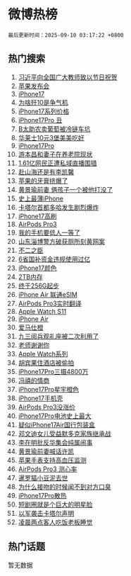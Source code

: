 # 微博热榜

`最后更新时间：2025-09-10 03:17:22 +0800`

## 热门搜索

1. [习近平向全国广大教师致以节日祝贺](https://m.weibo.cn/search?containerid=100103type%3D1%26t%3D10%26q%3D%23%E4%B9%A0%E8%BF%91%E5%B9%B3%E5%90%91%E5%85%A8%E5%9B%BD%E5%B9%BF%E5%A4%A7%E6%95%99%E5%B8%88%E8%87%B4%E4%BB%A5%E8%8A%82%E6%97%A5%E7%A5%9D%E8%B4%BA%23&stream_entry_id=51&isnewpage=1&extparam=seat%3D1%26cate%3D10103%26pos%3D0%26q%3D%2523%25E4%25B9%25A0%25E8%25BF%2591%25E5%25B9%25B3%25E5%2590%2591%25E5%2585%25A8%25E5%259B%25BD%25E5%25B9%25BF%25E5%25A4%25A7%25E6%2595%2599%25E5%25B8%2588%25E8%2587%25B4%25E4%25BB%25A5%25E8%258A%2582%25E6%2597%25A5%25E7%25A5%259D%25E8%25B4%25BA%2523%26dgr%3D0%26stream_entry_id%3D51%26c_type%3D51%26filter_type%3Drealtimehot%26display_time%3D1757445441%26pre_seqid%3D1757445441329016154618)
1. [苹果发布会](https://m.weibo.cn/search?containerid=100103type%3D1%26t%3D10%26q%3D%E8%8B%B9%E6%9E%9C%E5%8F%91%E5%B8%83%E4%BC%9A&stream_entry_id=31&isnewpage=1&extparam=seat%3D1%26realpos%3D1%26lcate%3D5001%26filter_type%3Drealtimehot%26band_rank%3D1%26cate%3D5001%26flag%3D2%26q%3D%25E8%258B%25B9%25E6%259E%259C%25E5%258F%2591%25E5%25B8%2583%25E4%25BC%259A%26pos%3D0%26stream_entry_id%3D31%26dgr%3D0%26c_type%3D31%26display_time%3D1757445441%26pre_seqid%3D1757445441329016154618)
1. [iPhone17](https://m.weibo.cn/search?containerid=100103type%3D1%26t%3D10%26q%3DiPhone17&stream_entry_id=31&isnewpage=1&extparam=seat%3D1%26realpos%3D2%26lcate%3D5001%26filter_type%3Drealtimehot%26band_rank%3D2%26cate%3D5001%26flag%3D2%26q%3DiPhone17%26pos%3D1%26stream_entry_id%3D31%26dgr%3D0%26c_type%3D31%26display_time%3D1757445441%26pre_seqid%3D1757445441329016154618)
1. [为啥歼10是争气机](https://m.weibo.cn/search?containerid=100103type%3D1%26t%3D10%26q%3D%23%E4%B8%BA%E5%95%A5%E6%AD%BC10%E6%98%AF%E4%BA%89%E6%B0%94%E6%9C%BA%23&stream_entry_id=31&isnewpage=1&extparam=seat%3D1%26realpos%3D3%26lcate%3D5001%26filter_type%3Drealtimehot%26band_rank%3D3%26cate%3D5001%26flag%3D0%26q%3D%2523%25E4%25B8%25BA%25E5%2595%25A5%25E6%25AD%25BC10%25E6%2598%25AF%25E4%25BA%2589%25E6%25B0%2594%25E6%259C%25BA%2523%26pos%3D2%26stream_entry_id%3D31%26dgr%3D0%26c_type%3D31%26display_time%3D1757445441%26pre_seqid%3D1757445441329016154618)
1. [iPhone17系列价格](https://m.weibo.cn/search?containerid=100103type%3D1%26t%3D10%26q%3DiPhone17%E7%B3%BB%E5%88%97%E4%BB%B7%E6%A0%BC&stream_entry_id=31&isnewpage=1&extparam=seat%3D1%26realpos%3D4%26lcate%3D5001%26filter_type%3Drealtimehot%26band_rank%3D4%26cate%3D5001%26flag%3D1%26q%3DiPhone17%25E7%25B3%25BB%25E5%2588%2597%25E4%25BB%25B7%25E6%25A0%25BC%26pos%3D3%26stream_entry_id%3D31%26dgr%3D0%26c_type%3D31%26display_time%3D1757445441%26pre_seqid%3D1757445441329016154618)
1. [iPhone17Pro 丑](https://m.weibo.cn/search?containerid=100103type%3D1%26t%3D10%26q%3DiPhone17Pro+%E4%B8%91&stream_entry_id=31&isnewpage=1&extparam=seat%3D1%26realpos%3D5%26lcate%3D5001%26filter_type%3Drealtimehot%26band_rank%3D5%26cate%3D5001%26flag%3D1%26q%3DiPhone17Pro%2520%25E4%25B8%2591%26pos%3D4%26stream_entry_id%3D31%26dgr%3D0%26c_type%3D31%26display_time%3D1757445441%26pre_seqid%3D1757445441329016154618)
1. [B太助农卖葡萄被冷链车坑](https://m.weibo.cn/search?containerid=100103type%3D1%26t%3D10%26q%3DB%E5%A4%AA%E5%8A%A9%E5%86%9C%E5%8D%96%E8%91%A1%E8%90%84%E8%A2%AB%E5%86%B7%E9%93%BE%E8%BD%A6%E5%9D%91&stream_entry_id=31&isnewpage=1&extparam=seat%3D1%26realpos%3D6%26lcate%3D5001%26filter_type%3Drealtimehot%26band_rank%3D6%26cate%3D5001%26flag%3D0%26q%3DB%25E5%25A4%25AA%25E5%258A%25A9%25E5%2586%259C%25E5%258D%2596%25E8%2591%25A1%25E8%2590%2584%25E8%25A2%25AB%25E5%2586%25B7%25E9%2593%25BE%25E8%25BD%25A6%25E5%259D%2591%26pos%3D5%26stream_entry_id%3D31%26dgr%3D0%26c_type%3D31%26display_time%3D1757445441%26pre_seqid%3D1757445441329016154618)
1. [华莱士10元3堡美美吃好](https://m.weibo.cn/search?containerid=100103type%3D1%26t%3D296%26q%3D%23%E6%B2%B7%E9%92%B8%E6%A1%A6%E5%B4%83%E9%87%8A%23&hide_search_bar=1&replace_title=+)
1. [iPhone17Pro](https://m.weibo.cn/search?containerid=100103type%3D1%26t%3D10%26q%3DiPhone17Pro&stream_entry_id=31&isnewpage=1&extparam=seat%3D1%26realpos%3D7%26lcate%3D5001%26filter_type%3Drealtimehot%26band_rank%3D7%26cate%3D5001%26flag%3D1%26q%3DiPhone17Pro%26pos%3D7%26stream_entry_id%3D31%26dgr%3D0%26c_type%3D31%26display_time%3D1757445441%26pre_seqid%3D1757445441329016154618)
1. [游本昌和妻子在养老院现状](https://m.weibo.cn/search?containerid=100103type%3D1%26t%3D10%26q%3D%23%E6%B8%B8%E6%9C%AC%E6%98%8C%E5%92%8C%E5%A6%BB%E5%AD%90%E5%9C%A8%E5%85%BB%E8%80%81%E9%99%A2%E7%8E%B0%E7%8A%B6%23&stream_entry_id=31&isnewpage=1&extparam=seat%3D1%26realpos%3D8%26lcate%3D5001%26filter_type%3Drealtimehot%26band_rank%3D8%26cate%3D5001%26flag%3D2%26q%3D%2523%25E6%25B8%25B8%25E6%259C%25AC%25E6%2598%258C%25E5%2592%258C%25E5%25A6%25BB%25E5%25AD%2590%25E5%259C%25A8%25E5%2585%25BB%25E8%2580%2581%25E9%2599%25A2%25E7%258E%25B0%25E7%258A%25B6%2523%26pos%3D8%26stream_entry_id%3D31%26dgr%3D0%26c_type%3D31%26display_time%3D1757445441%26pre_seqid%3D1757445441329016154618)
1. [1.61亿网民正遭私域直播围猎](https://m.weibo.cn/search?containerid=100103type%3D1%26t%3D10%26q%3D%231.61%E4%BA%BF%E7%BD%91%E6%B0%91%E6%AD%A3%E9%81%AD%E7%A7%81%E5%9F%9F%E7%9B%B4%E6%92%AD%E5%9B%B4%E7%8C%8E%23&stream_entry_id=31&isnewpage=1&extparam=seat%3D1%26realpos%3D9%26lcate%3D5001%26filter_type%3Drealtimehot%26band_rank%3D9%26cate%3D5001%26flag%3D0%26q%3D%25231.61%25E4%25BA%25BF%25E7%25BD%2591%25E6%25B0%2591%25E6%25AD%25A3%25E9%2581%25AD%25E7%25A7%2581%25E5%259F%259F%25E7%259B%25B4%25E6%2592%25AD%25E5%259B%25B4%25E7%258C%258E%2523%26pos%3D9%26stream_entry_id%3D31%26dgr%3D0%26c_type%3D31%26display_time%3D1757445441%26pre_seqid%3D1757445441329016154618)
1. [赴山海还是有李凯馨](https://m.weibo.cn/search?containerid=100103type%3D1%26t%3D10%26q%3D%23%E8%B5%B4%E5%B1%B1%E6%B5%B7%E8%BF%98%E6%98%AF%E6%9C%89%E6%9D%8E%E5%87%AF%E9%A6%A8%23&stream_entry_id=31&isnewpage=1&extparam=seat%3D1%26realpos%3D10%26lcate%3D5001%26filter_type%3Drealtimehot%26band_rank%3D10%26cate%3D5001%26flag%3D1%26q%3D%2523%25E8%25B5%25B4%25E5%25B1%25B1%25E6%25B5%25B7%25E8%25BF%2598%25E6%2598%25AF%25E6%259C%2589%25E6%259D%258E%25E5%2587%25AF%25E9%25A6%25A8%2523%26pos%3D10%26stream_entry_id%3D31%26dgr%3D0%26c_type%3D31%26display_time%3D1757445441%26pre_seqid%3D1757445441329016154618)
1. [苹果的牙膏挤爆了](https://m.weibo.cn/search?containerid=100103type%3D1%26t%3D10%26q%3D%E8%8B%B9%E6%9E%9C%E7%9A%84%E7%89%99%E8%86%8F%E6%8C%A4%E7%88%86%E4%BA%86&stream_entry_id=31&isnewpage=1&extparam=seat%3D1%26realpos%3D11%26lcate%3D5001%26filter_type%3Drealtimehot%26band_rank%3D11%26cate%3D5001%26flag%3D1%26q%3D%25E8%258B%25B9%25E6%259E%259C%25E7%259A%2584%25E7%2589%2599%25E8%2586%258F%25E6%258C%25A4%25E7%2588%2586%25E4%25BA%2586%26pos%3D11%26stream_entry_id%3D31%26dgr%3D0%26c_type%3D31%26display_time%3D1757445441%26pre_seqid%3D1757445441329016154618)
1. [黄景瑜前妻 俩孩子一个被他打没了](https://m.weibo.cn/search?containerid=100103type%3D1%26t%3D10%26q%3D%E9%BB%84%E6%99%AF%E7%91%9C%E5%89%8D%E5%A6%BB+%E4%BF%A9%E5%AD%A9%E5%AD%90%E4%B8%80%E4%B8%AA%E8%A2%AB%E4%BB%96%E6%89%93%E6%B2%A1%E4%BA%86&stream_entry_id=31&isnewpage=1&extparam=seat%3D1%26realpos%3D12%26lcate%3D5001%26filter_type%3Drealtimehot%26band_rank%3D12%26cate%3D5001%26flag%3D2%26q%3D%25E9%25BB%2584%25E6%2599%25AF%25E7%2591%259C%25E5%2589%258D%25E5%25A6%25BB%2520%25E4%25BF%25A9%25E5%25AD%25A9%25E5%25AD%2590%25E4%25B8%2580%25E4%25B8%25AA%25E8%25A2%25AB%25E4%25BB%2596%25E6%2589%2593%25E6%25B2%25A1%25E4%25BA%2586%26pos%3D12%26stream_entry_id%3D31%26dgr%3D0%26c_type%3D31%26display_time%3D1757445441%26pre_seqid%3D1757445441329016154618)
1. [史上最薄iPhone](https://m.weibo.cn/search?containerid=100103type%3D1%26t%3D10%26q%3D%E5%8F%B2%E4%B8%8A%E6%9C%80%E8%96%84iPhone&stream_entry_id=31&isnewpage=1&extparam=seat%3D1%26realpos%3D13%26lcate%3D5001%26filter_type%3Drealtimehot%26band_rank%3D13%26cate%3D5001%26flag%3D1%26q%3D%25E5%258F%25B2%25E4%25B8%258A%25E6%259C%2580%25E8%2596%2584iPhone%26pos%3D13%26stream_entry_id%3D31%26dgr%3D0%26c_type%3D31%26display_time%3D1757445441%26pre_seqid%3D1757445441329016154618)
1. [卡塔尔首都多哈发生剧烈爆炸](https://m.weibo.cn/search?containerid=100103type%3D1%26t%3D10%26q%3D%23%E5%8D%A1%E5%A1%94%E5%B0%94%E9%A6%96%E9%83%BD%E5%A4%9A%E5%93%88%E5%8F%91%E7%94%9F%E5%89%A7%E7%83%88%E7%88%86%E7%82%B8%23&stream_entry_id=31&isnewpage=1&extparam=seat%3D1%26realpos%3D14%26lcate%3D5001%26filter_type%3Drealtimehot%26band_rank%3D14%26cate%3D5001%26flag%3D0%26q%3D%2523%25E5%258D%25A1%25E5%25A1%2594%25E5%25B0%2594%25E9%25A6%2596%25E9%2583%25BD%25E5%25A4%259A%25E5%2593%2588%25E5%258F%2591%25E7%2594%259F%25E5%2589%25A7%25E7%2583%2588%25E7%2588%2586%25E7%2582%25B8%2523%26pos%3D14%26stream_entry_id%3D31%26dgr%3D0%26c_type%3D31%26display_time%3D1757445441%26pre_seqid%3D1757445441329016154618)
1. [iPhone17高刷](https://m.weibo.cn/search?containerid=100103type%3D1%26t%3D10%26q%3DiPhone17%E9%AB%98%E5%88%B7&stream_entry_id=31&isnewpage=1&extparam=seat%3D1%26realpos%3D15%26lcate%3D5001%26filter_type%3Drealtimehot%26band_rank%3D15%26cate%3D5001%26flag%3D0%26q%3DiPhone17%25E9%25AB%2598%25E5%2588%25B7%26pos%3D15%26stream_entry_id%3D31%26dgr%3D0%26c_type%3D31%26display_time%3D1757445441%26pre_seqid%3D1757445441329016154618)
1. [AirPods Pro3](https://m.weibo.cn/search?containerid=100103type%3D1%26t%3D10%26q%3DAirPods+Pro3&stream_entry_id=31&isnewpage=1&extparam=seat%3D1%26realpos%3D16%26lcate%3D5001%26filter_type%3Drealtimehot%26band_rank%3D16%26cate%3D5001%26flag%3D0%26q%3DAirPods%2520Pro3%26pos%3D16%26stream_entry_id%3D31%26dgr%3D0%26c_type%3D31%26display_time%3D1757445441%26pre_seqid%3D1757445441329016154618)
1. [我的手机要低人一等了](https://m.weibo.cn/search?containerid=100103type%3D1%26t%3D10%26q%3D%E6%88%91%E7%9A%84%E6%89%8B%E6%9C%BA%E8%A6%81%E4%BD%8E%E4%BA%BA%E4%B8%80%E7%AD%89%E4%BA%86&stream_entry_id=31&isnewpage=1&extparam=seat%3D1%26realpos%3D17%26lcate%3D5001%26filter_type%3Drealtimehot%26band_rank%3D17%26cate%3D5001%26flag%3D0%26q%3D%25E6%2588%2591%25E7%259A%2584%25E6%2589%258B%25E6%259C%25BA%25E8%25A6%2581%25E4%25BD%258E%25E4%25BA%25BA%25E4%25B8%2580%25E7%25AD%2589%25E4%25BA%2586%26pos%3D17%26stream_entry_id%3D31%26dgr%3D0%26c_type%3D31%26display_time%3D1757445441%26pre_seqid%3D1757445441329016154618)
1. [山东淄博警方破获厕所刻黄网案](https://m.weibo.cn/search?containerid=100103type%3D1%26t%3D10%26q%3D%23%E5%B1%B1%E4%B8%9C%E6%B7%84%E5%8D%9A%E8%AD%A6%E6%96%B9%E7%A0%B4%E8%8E%B7%E5%8E%95%E6%89%80%E5%88%BB%E9%BB%84%E7%BD%91%E6%A1%88%23&stream_entry_id=31&isnewpage=1&extparam=seat%3D1%26realpos%3D18%26lcate%3D5001%26filter_type%3Drealtimehot%26band_rank%3D18%26cate%3D5001%26flag%3D0%26q%3D%2523%25E5%25B1%25B1%25E4%25B8%259C%25E6%25B7%2584%25E5%258D%259A%25E8%25AD%25A6%25E6%2596%25B9%25E7%25A0%25B4%25E8%258E%25B7%25E5%258E%2595%25E6%2589%2580%25E5%2588%25BB%25E9%25BB%2584%25E7%25BD%2591%25E6%25A1%2588%2523%26pos%3D18%26stream_entry_id%3D31%26dgr%3D0%26c_type%3D31%26display_time%3D1757445441%26pre_seqid%3D1757445441329016154618)
1. [不二之臣](https://m.weibo.cn/search?containerid=100103type%3D1%26t%3D10%26q%3D%E4%B8%8D%E4%BA%8C%E4%B9%8B%E8%87%A3&stream_entry_id=31&isnewpage=1&extparam=seat%3D1%26realpos%3D19%26lcate%3D5001%26filter_type%3Drealtimehot%26band_rank%3D19%26cate%3D5001%26flag%3D0%26q%3D%25E4%25B8%258D%25E4%25BA%258C%25E4%25B9%258B%25E8%2587%25A3%26pos%3D19%26stream_entry_id%3D31%26dgr%3D0%26c_type%3D31%26display_time%3D1757445441%26pre_seqid%3D1757445441329016154618)
1. [6省国补资金违规使用过亿](https://m.weibo.cn/search?containerid=100103type%3D1%26t%3D10%26q%3D%236%E7%9C%81%E5%9B%BD%E8%A1%A5%E8%B5%84%E9%87%91%E8%BF%9D%E8%A7%84%E4%BD%BF%E7%94%A8%E8%BF%87%E4%BA%BF%23&stream_entry_id=31&isnewpage=1&extparam=seat%3D1%26realpos%3D20%26lcate%3D5001%26filter_type%3Drealtimehot%26band_rank%3D20%26cate%3D5001%26flag%3D0%26q%3D%25236%25E7%259C%2581%25E5%259B%25BD%25E8%25A1%25A5%25E8%25B5%2584%25E9%2587%2591%25E8%25BF%259D%25E8%25A7%2584%25E4%25BD%25BF%25E7%2594%25A8%25E8%25BF%2587%25E4%25BA%25BF%2523%26pos%3D20%26stream_entry_id%3D31%26dgr%3D0%26c_type%3D31%26display_time%3D1757445441%26pre_seqid%3D1757445441329016154618)
1. [iPhone17颜色](https://m.weibo.cn/search?containerid=100103type%3D1%26t%3D10%26q%3DiPhone17%E9%A2%9C%E8%89%B2&stream_entry_id=31&isnewpage=1&extparam=seat%3D1%26realpos%3D21%26lcate%3D5001%26filter_type%3Drealtimehot%26band_rank%3D21%26cate%3D5001%26flag%3D0%26q%3DiPhone17%25E9%25A2%259C%25E8%2589%25B2%26pos%3D21%26stream_entry_id%3D31%26dgr%3D0%26c_type%3D31%26display_time%3D1757445441%26pre_seqid%3D1757445441329016154618)
1. [2TB内存](https://m.weibo.cn/search?containerid=100103type%3D1%26t%3D10%26q%3D2TB%E5%86%85%E5%AD%98&stream_entry_id=31&isnewpage=1&extparam=seat%3D1%26realpos%3D22%26lcate%3D5001%26filter_type%3Drealtimehot%26band_rank%3D22%26cate%3D5001%26flag%3D1%26q%3D2TB%25E5%2586%2585%25E5%25AD%2598%26pos%3D22%26stream_entry_id%3D31%26dgr%3D0%26c_type%3D31%26display_time%3D1757445441%26pre_seqid%3D1757445441329016154618)
1. [终于256G起步](https://m.weibo.cn/search?containerid=100103type%3D1%26t%3D10%26q%3D%E7%BB%88%E4%BA%8E256G%E8%B5%B7%E6%AD%A5&stream_entry_id=31&isnewpage=1&extparam=seat%3D1%26realpos%3D23%26lcate%3D5001%26filter_type%3Drealtimehot%26band_rank%3D23%26cate%3D5001%26flag%3D1%26q%3D%25E7%25BB%2588%25E4%25BA%258E256G%25E8%25B5%25B7%25E6%25AD%25A5%26pos%3D23%26stream_entry_id%3D31%26dgr%3D0%26c_type%3D31%26display_time%3D1757445441%26pre_seqid%3D1757445441329016154618)
1. [iPhone Air 联通eSIM](https://m.weibo.cn/search?containerid=100103type%3D1%26t%3D10%26q%3DiPhone+Air+%E8%81%94%E9%80%9AeSIM&stream_entry_id=31&isnewpage=1&extparam=seat%3D1%26realpos%3D24%26lcate%3D5001%26filter_type%3Drealtimehot%26band_rank%3D24%26cate%3D5001%26flag%3D1%26q%3DiPhone%2520Air%2520%25E8%2581%2594%25E9%2580%259AeSIM%26pos%3D24%26stream_entry_id%3D31%26dgr%3D0%26c_type%3D31%26display_time%3D1757445441%26pre_seqid%3D1757445441329016154618)
1. [AirPods Pro3实时翻译](https://m.weibo.cn/search?containerid=100103type%3D1%26t%3D10%26q%3DAirPods+Pro3%E5%AE%9E%E6%97%B6%E7%BF%BB%E8%AF%91&stream_entry_id=31&isnewpage=1&extparam=seat%3D1%26realpos%3D25%26lcate%3D5001%26filter_type%3Drealtimehot%26band_rank%3D25%26cate%3D5001%26flag%3D0%26q%3DAirPods%2520Pro3%25E5%25AE%259E%25E6%2597%25B6%25E7%25BF%25BB%25E8%25AF%2591%26pos%3D25%26stream_entry_id%3D31%26dgr%3D0%26c_type%3D31%26display_time%3D1757445441%26pre_seqid%3D1757445441329016154618)
1. [Apple Watch S11](https://m.weibo.cn/search?containerid=100103type%3D1%26t%3D10%26q%3DApple+Watch+S11&stream_entry_id=31&isnewpage=1&extparam=seat%3D1%26realpos%3D26%26lcate%3D5001%26filter_type%3Drealtimehot%26band_rank%3D26%26cate%3D5001%26flag%3D0%26q%3DApple%2520Watch%2520S11%26pos%3D26%26stream_entry_id%3D31%26dgr%3D0%26c_type%3D31%26display_time%3D1757445441%26pre_seqid%3D1757445441329016154618)
1. [iPhone Air](https://m.weibo.cn/search?containerid=100103type%3D1%26t%3D10%26q%3DiPhone+Air&stream_entry_id=31&isnewpage=1&extparam=seat%3D1%26realpos%3D27%26lcate%3D5001%26filter_type%3Drealtimehot%26band_rank%3D27%26cate%3D5001%26flag%3D1%26q%3DiPhone%2520Air%26pos%3D27%26stream_entry_id%3D31%26dgr%3D0%26c_type%3D31%26display_time%3D1757445441%26pre_seqid%3D1757445441329016154618)
1. [爱马仕橙](https://m.weibo.cn/search?containerid=100103type%3D1%26t%3D10%26q%3D%E7%88%B1%E9%A9%AC%E4%BB%95%E6%A9%99&stream_entry_id=31&isnewpage=1&extparam=seat%3D1%26realpos%3D28%26lcate%3D5001%26filter_type%3Drealtimehot%26band_rank%3D28%26cate%3D5001%26flag%3D1%26q%3D%25E7%2588%25B1%25E9%25A9%25AC%25E4%25BB%2595%25E6%25A9%2599%26pos%3D28%26stream_entry_id%3D31%26dgr%3D0%26c_type%3D31%26display_time%3D1757445441%26pre_seqid%3D1757445441329016154618)
1. [九三阅兵观礼座被二次利用了](https://m.weibo.cn/search?containerid=100103type%3D1%26t%3D10%26q%3D%23%E4%B9%9D%E4%B8%89%E9%98%85%E5%85%B5%E8%A7%82%E7%A4%BC%E5%BA%A7%E8%A2%AB%E4%BA%8C%E6%AC%A1%E5%88%A9%E7%94%A8%E4%BA%86%23&stream_entry_id=31&isnewpage=1&extparam=seat%3D1%26realpos%3D29%26lcate%3D5001%26filter_type%3Drealtimehot%26band_rank%3D29%26cate%3D5001%26flag%3D0%26q%3D%2523%25E4%25B9%259D%25E4%25B8%2589%25E9%2598%2585%25E5%2585%25B5%25E8%25A7%2582%25E7%25A4%25BC%25E5%25BA%25A7%25E8%25A2%25AB%25E4%25BA%258C%25E6%25AC%25A1%25E5%2588%25A9%25E7%2594%25A8%25E4%25BA%2586%2523%26pos%3D29%26stream_entry_id%3D31%26dgr%3D0%26c_type%3D31%26display_time%3D1757445441%26pre_seqid%3D1757445441329016154618)
1. [老师谢谢你](https://m.weibo.cn/search?containerid=100103type%3D1%26t%3D10%26q%3D%23%E8%80%81%E5%B8%88%E8%B0%A2%E8%B0%A2%E4%BD%A0%23&stream_entry_id=31&isnewpage=1&extparam=seat%3D1%26realpos%3D30%26lcate%3D5001%26filter_type%3Drealtimehot%26band_rank%3D30%26cate%3D5001%26flag%3D0%26q%3D%2523%25E8%2580%2581%25E5%25B8%2588%25E8%25B0%25A2%25E8%25B0%25A2%25E4%25BD%25A0%2523%26pos%3D30%26stream_entry_id%3D31%26dgr%3D0%26c_type%3D31%26display_time%3D1757445441%26pre_seqid%3D1757445441329016154618)
1. [Apple Watch系列](https://m.weibo.cn/search?containerid=100103type%3D1%26t%3D10%26q%3DApple+Watch%E7%B3%BB%E5%88%97&stream_entry_id=31&isnewpage=1&extparam=seat%3D1%26realpos%3D31%26lcate%3D5001%26filter_type%3Drealtimehot%26band_rank%3D31%26cate%3D5001%26flag%3D0%26q%3DApple%2520Watch%25E7%25B3%25BB%25E5%2588%2597%26pos%3D31%26stream_entry_id%3D31%26dgr%3D0%26c_type%3D31%26display_time%3D1757445441%26pre_seqid%3D1757445441329016154618)
1. [胡宾果住酒店被偷拍](https://m.weibo.cn/search?containerid=100103type%3D1%26t%3D10%26q%3D%23%E8%83%A1%E5%AE%BE%E6%9E%9C%E4%BD%8F%E9%85%92%E5%BA%97%E8%A2%AB%E5%81%B7%E6%8B%8D%23&stream_entry_id=31&isnewpage=1&extparam=seat%3D1%26realpos%3D32%26lcate%3D5001%26filter_type%3Drealtimehot%26band_rank%3D32%26cate%3D5001%26flag%3D0%26q%3D%2523%25E8%2583%25A1%25E5%25AE%25BE%25E6%259E%259C%25E4%25BD%258F%25E9%2585%2592%25E5%25BA%2597%25E8%25A2%25AB%25E5%2581%25B7%25E6%258B%258D%2523%26pos%3D32%26stream_entry_id%3D31%26dgr%3D0%26c_type%3D31%26display_time%3D1757445441%26pre_seqid%3D1757445441329016154618)
1. [iPhone17Pro三摄4800万](https://m.weibo.cn/search?containerid=100103type%3D1%26t%3D10%26q%3D%23iPhone17Pro%E4%B8%89%E6%91%844800%E4%B8%87%23&stream_entry_id=31&isnewpage=1&extparam=seat%3D1%26realpos%3D33%26lcate%3D5001%26filter_type%3Drealtimehot%26band_rank%3D33%26cate%3D5001%26flag%3D1%26q%3D%2523iPhone17Pro%25E4%25B8%2589%25E6%2591%25844800%25E4%25B8%2587%2523%26pos%3D33%26stream_entry_id%3D31%26dgr%3D0%26c_type%3D31%26display_time%3D1757445441%26pre_seqid%3D1757445441329016154618)
1. [冯禧的情商](https://m.weibo.cn/search?containerid=100103type%3D1%26t%3D10%26q%3D%23%E5%86%AF%E7%A6%A7%E7%9A%84%E6%83%85%E5%95%86%23&stream_entry_id=31&isnewpage=1&extparam=seat%3D1%26realpos%3D34%26lcate%3D5001%26filter_type%3Drealtimehot%26band_rank%3D34%26cate%3D5001%26flag%3D0%26q%3D%2523%25E5%2586%25AF%25E7%25A6%25A7%25E7%259A%2584%25E6%2583%2585%25E5%2595%2586%2523%26pos%3D34%26stream_entry_id%3D31%26dgr%3D0%26c_type%3D31%26display_time%3D1757445441%26pre_seqid%3D1757445441329016154618)
1. [iPhone17Pro星宇橙色](https://m.weibo.cn/search?containerid=100103type%3D1%26t%3D10%26q%3D%23iPhone17Pro%E6%98%9F%E5%AE%87%E6%A9%99%E8%89%B2%23&stream_entry_id=31&isnewpage=1&extparam=seat%3D1%26realpos%3D35%26lcate%3D5001%26filter_type%3Drealtimehot%26band_rank%3D35%26cate%3D5001%26flag%3D1%26q%3D%2523iPhone17Pro%25E6%2598%259F%25E5%25AE%2587%25E6%25A9%2599%25E8%2589%25B2%2523%26pos%3D35%26stream_entry_id%3D31%26dgr%3D0%26c_type%3D31%26display_time%3D1757445441%26pre_seqid%3D1757445441329016154618)
1. [iPhone17手机壳](https://m.weibo.cn/search?containerid=100103type%3D1%26t%3D10%26q%3DiPhone17%E6%89%8B%E6%9C%BA%E5%A3%B3&stream_entry_id=31&isnewpage=1&extparam=seat%3D1%26realpos%3D36%26lcate%3D5001%26filter_type%3Drealtimehot%26band_rank%3D36%26cate%3D5001%26flag%3D1%26q%3DiPhone17%25E6%2589%258B%25E6%259C%25BA%25E5%25A3%25B3%26pos%3D36%26stream_entry_id%3D31%26dgr%3D0%26c_type%3D31%26display_time%3D1757445441%26pre_seqid%3D1757445441329016154618)
1. [AirPods Pro3没涨价](https://m.weibo.cn/search?containerid=100103type%3D1%26t%3D10%26q%3DAirPods+Pro3%E6%B2%A1%E6%B6%A8%E4%BB%B7&stream_entry_id=31&isnewpage=1&extparam=seat%3D1%26realpos%3D37%26lcate%3D5001%26filter_type%3Drealtimehot%26band_rank%3D37%26cate%3D5001%26flag%3D0%26q%3DAirPods%2520Pro3%25E6%25B2%25A1%25E6%25B6%25A8%25E4%25BB%25B7%26pos%3D37%26stream_entry_id%3D31%26dgr%3D0%26c_type%3D31%26display_time%3D1757445441%26pre_seqid%3D1757445441329016154618)
1. [iPhone17Pro电池史上最大](https://m.weibo.cn/search?containerid=100103type%3D1%26t%3D10%26q%3D%23iPhone17Pro%E7%94%B5%E6%B1%A0%E5%8F%B2%E4%B8%8A%E6%9C%80%E5%A4%A7%23&stream_entry_id=31&isnewpage=1&extparam=seat%3D1%26realpos%3D38%26lcate%3D5001%26filter_type%3Drealtimehot%26band_rank%3D38%26cate%3D5001%26flag%3D1%26q%3D%2523iPhone17Pro%25E7%2594%25B5%25E6%25B1%25A0%25E5%258F%25B2%25E4%25B8%258A%25E6%259C%2580%25E5%25A4%25A7%2523%26pos%3D38%26stream_entry_id%3D31%26dgr%3D0%26c_type%3D31%26display_time%3D1757445441%26pre_seqid%3D1757445441329016154618)
1. [疑似iPhone17Air国行包装盒](https://m.weibo.cn/search?containerid=100103type%3D1%26t%3D10%26q%3D%23%E7%96%91%E4%BC%BCiPhone17Air%E5%9B%BD%E8%A1%8C%E5%8C%85%E8%A3%85%E7%9B%92%23&stream_entry_id=31&isnewpage=1&extparam=seat%3D1%26realpos%3D39%26lcate%3D5001%26filter_type%3Drealtimehot%26band_rank%3D39%26cate%3D5001%26flag%3D0%26q%3D%2523%25E7%2596%2591%25E4%25BC%25BCiPhone17Air%25E5%259B%25BD%25E8%25A1%258C%25E5%258C%2585%25E8%25A3%2585%25E7%259B%2592%2523%26pos%3D39%26stream_entry_id%3D31%26dgr%3D0%26c_type%3D31%26display_time%3D1757445441%26pre_seqid%3D1757445441329016154618)
1. [邓文迪女儿受益默多克家族继承战](https://m.weibo.cn/search?containerid=100103type%3D1%26t%3D10%26q%3D%23%E9%82%93%E6%96%87%E8%BF%AA%E5%A5%B3%E5%84%BF%E5%8F%97%E7%9B%8A%E9%BB%98%E5%A4%9A%E5%85%8B%E5%AE%B6%E6%97%8F%E7%BB%A7%E6%89%BF%E6%88%98%23&stream_entry_id=31&isnewpage=1&extparam=seat%3D1%26realpos%3D40%26lcate%3D5001%26filter_type%3Drealtimehot%26band_rank%3D40%26cate%3D5001%26flag%3D1%26q%3D%2523%25E9%2582%2593%25E6%2596%2587%25E8%25BF%25AA%25E5%25A5%25B3%25E5%2584%25BF%25E5%258F%2597%25E7%259B%258A%25E9%25BB%2598%25E5%25A4%259A%25E5%2585%258B%25E5%25AE%25B6%25E6%2597%258F%25E7%25BB%25A7%25E6%2589%25BF%25E6%2588%2598%2523%26pos%3D40%26stream_entry_id%3D31%26dgr%3D0%26c_type%3D31%26display_time%3D1757445441%26pre_seqid%3D1757445441329016154618)
1. [李在明批反华集会纯属闹事](https://m.weibo.cn/search?containerid=100103type%3D1%26t%3D10%26q%3D%23%E6%9D%8E%E5%9C%A8%E6%98%8E%E6%89%B9%E5%8F%8D%E5%8D%8E%E9%9B%86%E4%BC%9A%E7%BA%AF%E5%B1%9E%E9%97%B9%E4%BA%8B%23&stream_entry_id=31&isnewpage=1&extparam=seat%3D1%26realpos%3D41%26lcate%3D5001%26filter_type%3Drealtimehot%26band_rank%3D41%26cate%3D5001%26flag%3D0%26q%3D%2523%25E6%259D%258E%25E5%259C%25A8%25E6%2598%258E%25E6%2589%25B9%25E5%258F%258D%25E5%258D%258E%25E9%259B%2586%25E4%25BC%259A%25E7%25BA%25AF%25E5%25B1%259E%25E9%2597%25B9%25E4%25BA%258B%2523%26pos%3D41%26stream_entry_id%3D31%26dgr%3D0%26c_type%3D31%26display_time%3D1757445441%26pre_seqid%3D1757445441329016154618)
1. [黄景瑜前妻喊话许凯](https://m.weibo.cn/search?containerid=100103type%3D1%26t%3D10%26q%3D%23%E9%BB%84%E6%99%AF%E7%91%9C%E5%89%8D%E5%A6%BB%E5%96%8A%E8%AF%9D%E8%AE%B8%E5%87%AF%23&stream_entry_id=31&isnewpage=1&extparam=seat%3D1%26realpos%3D42%26lcate%3D5001%26filter_type%3Drealtimehot%26band_rank%3D42%26cate%3D5001%26flag%3D0%26q%3D%2523%25E9%25BB%2584%25E6%2599%25AF%25E7%2591%259C%25E5%2589%258D%25E5%25A6%25BB%25E5%2596%258A%25E8%25AF%259D%25E8%25AE%25B8%25E5%2587%25AF%2523%26pos%3D42%26stream_entry_id%3D31%26dgr%3D0%26c_type%3D31%26display_time%3D1757445441%26pre_seqid%3D1757445441329016154618)
1. [苹果手表支持高血压监测](https://m.weibo.cn/search?containerid=100103type%3D1%26t%3D10%26q%3D%23%E8%8B%B9%E6%9E%9C%E6%89%8B%E8%A1%A8%E6%94%AF%E6%8C%81%E9%AB%98%E8%A1%80%E5%8E%8B%E7%9B%91%E6%B5%8B%23&stream_entry_id=31&isnewpage=1&extparam=seat%3D1%26realpos%3D43%26lcate%3D5001%26filter_type%3Drealtimehot%26band_rank%3D43%26cate%3D5001%26flag%3D0%26q%3D%2523%25E8%258B%25B9%25E6%259E%259C%25E6%2589%258B%25E8%25A1%25A8%25E6%2594%25AF%25E6%258C%2581%25E9%25AB%2598%25E8%25A1%2580%25E5%258E%258B%25E7%259B%2591%25E6%25B5%258B%2523%26pos%3D43%26stream_entry_id%3D31%26dgr%3D0%26c_type%3D31%26display_time%3D1757445441%26pre_seqid%3D1757445441329016154618)
1. [AirPods Pro3 测心率](https://m.weibo.cn/search?containerid=100103type%3D1%26t%3D10%26q%3DAirPods+Pro3+%E6%B5%8B%E5%BF%83%E7%8E%87&stream_entry_id=31&isnewpage=1&extparam=seat%3D1%26realpos%3D44%26lcate%3D5001%26filter_type%3Drealtimehot%26band_rank%3D44%26cate%3D5001%26flag%3D0%26q%3DAirPods%2520Pro3%2520%25E6%25B5%258B%25E5%25BF%2583%25E7%258E%2587%26pos%3D44%26stream_entry_id%3D31%26dgr%3D0%26c_type%3D31%26display_time%3D1757445441%26pre_seqid%3D1757445441329016154618)
1. [暹罗猫小豆泥去世](https://m.weibo.cn/search?containerid=100103type%3D1%26t%3D10%26q%3D%23%E6%9A%B9%E7%BD%97%E7%8C%AB%E5%B0%8F%E8%B1%86%E6%B3%A5%E5%8E%BB%E4%B8%96%23&stream_entry_id=31&isnewpage=1&extparam=seat%3D1%26realpos%3D45%26lcate%3D5001%26filter_type%3Drealtimehot%26band_rank%3D45%26cate%3D5001%26flag%3D0%26q%3D%2523%25E6%259A%25B9%25E7%25BD%2597%25E7%258C%25AB%25E5%25B0%258F%25E8%25B1%2586%25E6%25B3%25A5%25E5%258E%25BB%25E4%25B8%2596%2523%26pos%3D45%26stream_entry_id%3D31%26dgr%3D0%26c_type%3D31%26display_time%3D1757445441%26pre_seqid%3D1757445441329016154618)
1. [为什么接吻的时候闻不到对方口臭](https://m.weibo.cn/search?containerid=100103type%3D1%26t%3D10%26q%3D%23%E4%B8%BA%E4%BB%80%E4%B9%88%E6%8E%A5%E5%90%BB%E7%9A%84%E6%97%B6%E5%80%99%E9%97%BB%E4%B8%8D%E5%88%B0%E5%AF%B9%E6%96%B9%E5%8F%A3%E8%87%AD%23&stream_entry_id=31&isnewpage=1&extparam=seat%3D1%26realpos%3D46%26lcate%3D5001%26filter_type%3Drealtimehot%26band_rank%3D46%26cate%3D5001%26flag%3D0%26q%3D%2523%25E4%25B8%25BA%25E4%25BB%2580%25E4%25B9%2588%25E6%258E%25A5%25E5%2590%25BB%25E7%259A%2584%25E6%2597%25B6%25E5%2580%2599%25E9%2597%25BB%25E4%25B8%258D%25E5%2588%25B0%25E5%25AF%25B9%25E6%2596%25B9%25E5%258F%25A3%25E8%2587%25AD%2523%26pos%3D46%26stream_entry_id%3D31%26dgr%3D0%26c_type%3D31%26display_time%3D1757445441%26pre_seqid%3D1757445441329016154618)
1. [iPhone17Pro散热](https://m.weibo.cn/search?containerid=100103type%3D1%26t%3D10%26q%3D%23iPhone17Pro%E6%95%A3%E7%83%AD%23&stream_entry_id=31&isnewpage=1&extparam=seat%3D1%26realpos%3D47%26lcate%3D5001%26filter_type%3Drealtimehot%26band_rank%3D47%26cate%3D5001%26flag%3D1%26q%3D%2523iPhone17Pro%25E6%2595%25A3%25E7%2583%25AD%2523%26pos%3D47%26stream_entry_id%3D31%26dgr%3D0%26c_type%3D31%26display_time%3D1757445441%26pre_seqid%3D1757445441329016154618)
1. [短剧圈就是个巨大的明星脸](https://m.weibo.cn/search?containerid=100103type%3D1%26t%3D10%26q%3D%E7%9F%AD%E5%89%A7%E5%9C%88%E5%B0%B1%E6%98%AF%E4%B8%AA%E5%B7%A8%E5%A4%A7%E7%9A%84%E6%98%8E%E6%98%9F%E8%84%B8&stream_entry_id=31&isnewpage=1&extparam=seat%3D1%26realpos%3D48%26lcate%3D5001%26filter_type%3Drealtimehot%26band_rank%3D48%26cate%3D5001%26flag%3D0%26q%3D%25E7%259F%25AD%25E5%2589%25A7%25E5%259C%2588%25E5%25B0%25B1%25E6%2598%25AF%25E4%25B8%25AA%25E5%25B7%25A8%25E5%25A4%25A7%25E7%259A%2584%25E6%2598%258E%25E6%2598%259F%25E8%2584%25B8%26pos%3D48%26stream_entry_id%3D31%26dgr%3D0%26c_type%3D31%26display_time%3D1757445441%26pre_seqid%3D1757445441329016154618)
1. [以军袭击卡塔尔声明](https://m.weibo.cn/search?containerid=100103type%3D1%26t%3D10%26q%3D%E4%BB%A5%E5%86%9B%E8%A2%AD%E5%87%BB%E5%8D%A1%E5%A1%94%E5%B0%94%E5%A3%B0%E6%98%8E&stream_entry_id=31&isnewpage=1&extparam=seat%3D1%26realpos%3D49%26lcate%3D5001%26filter_type%3Drealtimehot%26band_rank%3D49%26cate%3D5001%26flag%3D0%26q%3D%25E4%25BB%25A5%25E5%2586%259B%25E8%25A2%25AD%25E5%2587%25BB%25E5%258D%25A1%25E5%25A1%2594%25E5%25B0%2594%25E5%25A3%25B0%25E6%2598%258E%26pos%3D49%26stream_entry_id%3D31%26dgr%3D0%26c_type%3D31%26display_time%3D1757445441%26pre_seqid%3D1757445441329016154618)
1. [凌晨两点客人吃饭老板睡觉](https://m.weibo.cn/search?containerid=100103type%3D1%26t%3D10%26q%3D%E5%87%8C%E6%99%A8%E4%B8%A4%E7%82%B9%E5%AE%A2%E4%BA%BA%E5%90%83%E9%A5%AD%E8%80%81%E6%9D%BF%E7%9D%A1%E8%A7%89&stream_entry_id=31&isnewpage=1&extparam=seat%3D1%26realpos%3D50%26lcate%3D5001%26filter_type%3Drealtimehot%26band_rank%3D50%26cate%3D5001%26flag%3D1%26q%3D%25E5%2587%258C%25E6%2599%25A8%25E4%25B8%25A4%25E7%2582%25B9%25E5%25AE%25A2%25E4%25BA%25BA%25E5%2590%2583%25E9%25A5%25AD%25E8%2580%2581%25E6%259D%25BF%25E7%259D%25A1%25E8%25A7%2589%26pos%3D50%26stream_entry_id%3D31%26dgr%3D0%26c_type%3D31%26display_time%3D1757445441%26pre_seqid%3D1757445441329016154618)

## 热门话题

暂无数据
